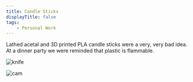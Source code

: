```yaml
---
title: Candle Sticks
displayTitle: false
tags: 
    - Personal Work
---
```

Lathed acetal and 3D printed PLA candle sticks were a very, very bad idea. At a dinner party we were reminded that plastic is flammable. 

![knife](https://d2w9rnfcy7mm78.cloudfront.net/13972441/original_88c8483766ae6fc97e6c85281ab95bfd.jpg?1636890306?bc=0)

![cam](https://d2w9rnfcy7mm78.cloudfront.net/13972440/original_ca9ceb71daf76f565dfc9cd34a31b5c1.jpg?1636890305?bc=0)
